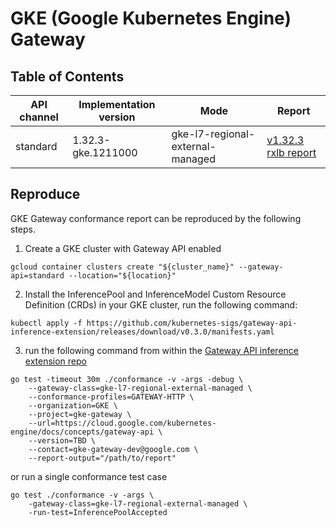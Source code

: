 # GKE (Google Kubernetes Engine) Gateway

## Table of Contents

|API channel|Implementation version|Mode|Report|
|-----------|----------------------|----|------|
|standard|1.32.3-gke.1211000|gke-l7-regional-external-managed|[v1.32.3 rxlb report](./standard-1.32.3-rxlb-report.yaml)|

## Reproduce

GKE Gateway conformance report can be reproduced by the following steps.

1. Create a GKE cluster with Gateway API enabled

```
gcloud container clusters create "${cluster_name}" --gateway-api=standard --location="${location}"
```

2. Install the InferencePool and InferenceModel Custom Resource Definition (CRDs) in your GKE cluster, run the following command:
```
kubectl apply -f https://github.com/kubernetes-sigs/gateway-api-inference-extension/releases/download/v0.3.0/manifests.yaml
```

3. run the following command from within the [Gateway API inference extension repo](https://github.com/kubernetes-sigs/gateway-api-inference-extension)

```
go test -timeout 30m ./conformance -v -args -debug \
    --gateway-class=gke-l7-regional-external-managed \
    --conformance-profiles=GATEWAY-HTTP \
    --organization=GKE \
    --project=gke-gateway \
    --url=https://cloud.google.com/kubernetes-engine/docs/concepts/gateway-api \
    --version=TBD \
    --contact=gke-gateway-dev@google.com \
    --report-output="/path/to/report"
```

or run a single conformance test case

```
go test ./conformance -v -args \
    -gateway-class=gke-l7-regional-external-managed \
    -run-test=InferencePoolAccepted
```